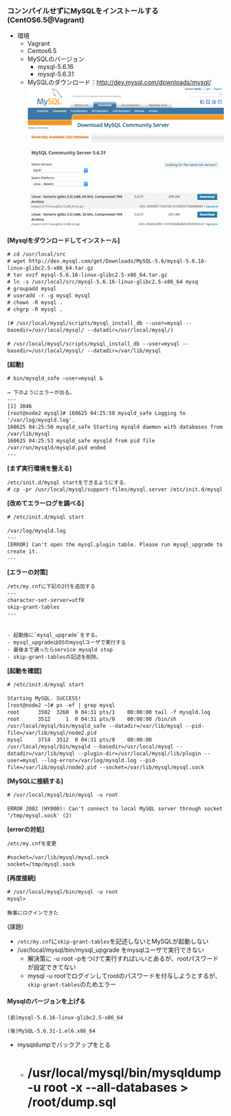 ### コンンパイルせずにMySQLをインストールする(CentOS6.5@Vagrant)

- 環境
  - Vagrant
  - Centos6.5
  - MySQLのバージョン
    - mysql-5.6.16
    - mysql-5.6.31
  - MySQLのダウンロード：http://dev.mysql.com/downloads/mysql/
![Alt Text](https://github.com/yhidetoshi/Pictures/raw/master/SQL_Study_Basic/mysql-glibc-0.png)
![Alt Text](https://github.com/yhidetoshi/Pictures/raw/master/SQL_Study_Basic/mysql-glibc-1.png)
![Alt Text](https://github.com/yhidetoshi/Pictures/raw/master/SQL_Study_Basic/mysql-glibc-2.png)

**[Mysqlをダウンロードしてインストール]**
```
# cd /usr/local/src
# wget http://dev.mysql.com/get/Downloads/MySQL-5.6/mysql-5.6.16-linux-glibc2.5-x86_64.tar.gz
# tar xvzf mysql-5.6.16-linux-glibc2.5-x86_64.tar.gz
# ln -s /usr/local/src/mysql-5.6.16-linux-glibc2.5-x86_64 mysq
# groupadd mysql
# useradd -r -g mysql mysql
# chown -R mysql .
# chgrp -R mysql .

(# /usr/local/mysql/scripts/mysql_install_db --user=mysql --basedir=/usr/local/mysql/ --datadir=/usr/local/mysql/)

# /usr/local/mysql/scripts/mysql_install_db --user=mysql --basedir=/usr/local/mysql/ --datadir=/var/lib/mysql

```

**[起動]**
```
# bin/mysqld_safe –user=mysql &

→ 下のようにエラーが出る。
---
[1] 3046
[root@node2 mysql]# 160625 04:25:50 mysqld_safe Logging to '/var/log/mysqld.log'.
160625 04:25:50 mysqld_safe Starting mysqld daemon with databases from /var/lib/mysql
160625 04:25:53 mysqld_safe mysqld from pid file /var/run/mysqld/mysqld.pid ended
---
```

**[まず実行環境を整える]**
```
/etc/init.d/mysql startをできるようにする.
# cp -pr /usr/local/mysql/support-files/mysql.server /etc/init.d/mysql
```

**[改めてエラーログを調べる]**
```
# /etc/init.d/mysql start

/var/log/mysqld.log
---
[ERROR] Can't open the mysql.plugin table. Please run mysql_upgrade to create it.
---
```
**[エラーの対策]**
```
/etc/my.cnfに下記の2行を追加する
---
character-set-server=utf8
skip-grant-tables
---


- 起動後に`mysql_upgrade`をする。 
- mysql_upgradeはOSのmysqlユーザで実行する
- 最後まで通ったらservice mysqld stop
- skip-grant-tablesの記述を削除。
```

**[起動を確認]**
```
# /etc/init.d/mysql start

Starting MySQL. SUCCESS!
[root@node2 ~]# ps -ef | grep mysql
root      3502  3260  0 04:31 pts/1    00:00:00 tail -f mysqld.log
root      3512     1  0 04:31 pts/0    00:00:00 /bin/sh /usr/local/mysql/bin/mysqld_safe --datadir=/var/lib/mysql --pid-file=/var/lib/mysql/node2.pid
mysql     3714  3512  0 04:31 pts/0    00:00:00 /usr/local/mysql/bin/mysqld --basedir=/usr/local/mysql --datadir=/var/lib/mysql --plugin-dir=/usr/local/mysql/lib/plugin --user=mysql --log-error=/var/log/mysqld.log --pid-file=/var/lib/mysql/node2.pid --socket=/var/lib/mysql/mysql.sock
```

**[MySQLに接続する]**
```
# /usr/local/mysql/bin/mysql -u root

ERROR 2002 (HY000): Can't connect to local MySQL server through socket '/tmp/mysql.sock' (2)
```

**[errorの対処]**
```
/etc/my.cnfを変更

#socket=/var/lib/mysql/mysql.sock
socket=/tmp/mysql.sock
```
**[再度接続]**
```
# /usr/local/mysql/bin/mysql -u root
mysql>

無事にログインできた
```

(課題)
- `/etc/my.cnf`に`skip-grant-tables`を記述しないとMySQLが起動しない
- /usr/local/mysql/bin/mysql_upgrade をmysqlユーザで実行できない
  - 解決策に -u root -pをつけて実行すればいいとあるが、rootパスワードが設定できてない
  - mysql -u rootでログインしてrootのパスワードを付与しようとするが、`skip-grant-tables`のためエラー
  

#### Mysqlのバージョンを上げる

`(前)mysql-5.6.16-linux-glibc2.5-x86_64`

`(後)MySQL-5.6.31-1.el6.x86_64`

- mysqldumpでバックアップをとる
  - # /usr/local/mysql/bin/mysqldump -u root -x --all-databases > /root/dump.sql 


